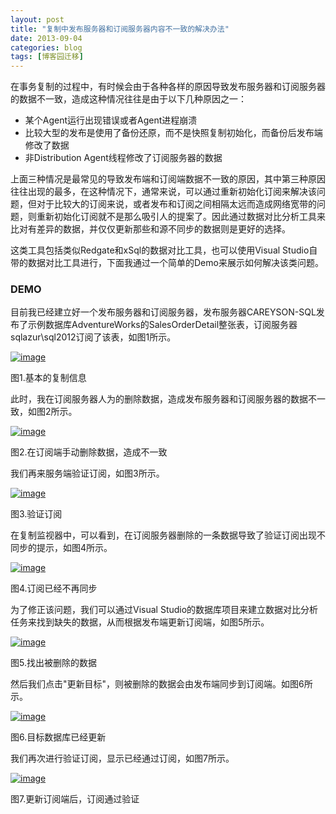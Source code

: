 ```yaml
---
layout: post
title: "复制中发布服务器和订阅服务器内容不一致的解决办法"
date: 2013-09-04
categories: blog
tags: [博客园迁移]
---
```


在事务复制的过程中，有时候会由于各种各样的原因导致发布服务器和订阅服务器的数据不一致，造成这种情况往往是由于以下几种原因之一：

  * 某个Agent运行出现错误或者Agent进程崩溃 
  * 比较大型的发布是使用了备份还原，而不是快照复制初始化，而备份后发布端修改了数据 
  * 非Distribution Agent线程修改了订阅服务器的数据 



上面三种情况是最常见的导致发布端和订阅端数据不一致的原因，其中第三种原因往往出现的最多，在这种情况下，通常来说，可以通过重新初始化订阅来解决该问题，但对于比较大的订阅来说，或者发布和订阅之间相隔太远而造成网络宽带的问题，则重新初始化订阅就不是那么吸引人的提案了。因此通过数据对比分析工具来比对有差异的数据，并仅仅更新那些和源不同步的数据则是更好的选择。

这类工具包括类似Redgate和xSql的数据对比工具，也可以使用Visual Studio自带的数据对比工具进行，下面我通过一个简单的Demo来展示如何解决该类问题。

### DEMO

目前我已经建立好一个发布服务器和订阅服务器，发布服务器CAREYSON-SQL发布了示例数据库AdventureWorks的SalesOrderDetail整张表，订阅服务器sqlazur\sql2012订阅了该表，如图1所示。

[![image](https://cdn.jsdelivr.net/gh/careyson/careyson.github.io@main/assets/images/2013-09-04-/-04234453-6738a5fefda74ee395cff8e1bde0f40e.png)](//images0.cnblogs.com/blog/35368/201309/04234453-97fe03ca08a44eb48937ce8e7af3f271.png)

图1.基本的复制信息

此时，我在订阅服务器人为的删除数据，造成发布服务器和订阅服务器的数据不一致，如图2所示。

[![image](https://cdn.jsdelivr.net/gh/careyson/careyson.github.io@main/assets/images/2013-09-04-/-04234454-0e3c28be6d8c4bf381bfb7109055ead9.png)](//images0.cnblogs.com/blog/35368/201309/04234454-fb2d4b531d33443f984239ee8e7654c4.png)

图2.在订阅端手动删除数据，造成不一致

我们再来服务端验证订阅，如图3所示。

[![image](https://cdn.jsdelivr.net/gh/careyson/careyson.github.io@main/assets/images/2013-09-04-/-04234455-cf300d8453cd415dadf6915db33b1858.png)](//images0.cnblogs.com/blog/35368/201309/04234455-c25d88274a54440badb96877fd9b4e0e.png)

图3.验证订阅

在复制监视器中，可以看到，在订阅服务器删除的一条数据导致了验证订阅出现不同步的提示，如图4所示。

[![image](https://cdn.jsdelivr.net/gh/careyson/careyson.github.io@main/assets/images/2013-09-04-/-04234456-431da1e222104f3c9386f3886774a990.png)](//images0.cnblogs.com/blog/35368/201309/04234455-c351c9566a77467b83367c96b84571ea.png)

图4.订阅已经不再同步

为了修正该问题，我们可以通过Visual Studio的数据库项目来建立数据对比分析任务来找到缺失的数据，从而根据发布端更新订阅端，如图5所示。

[![image](https://cdn.jsdelivr.net/gh/careyson/careyson.github.io@main/assets/images/2013-09-04-/-04234457-b21c2c5d52004a82b03de5f48886d678.png)](//images0.cnblogs.com/blog/35368/201309/04234456-15ee9cd2756e4fcab4cce8362c4f3b6f.png)

图5.找出被删除的数据

然后我们点击"更新目标"，则被删除的数据会由发布端同步到订阅端。如图6所示。

[![image](https://cdn.jsdelivr.net/gh/careyson/careyson.github.io@main/assets/images/2013-09-04-/-04234457-b453d62e76104dfbaf53652e3b090e7b.png)](//images0.cnblogs.com/blog/35368/201309/04234457-aa3d075c8f8a4839a5b79dd49b3d6fdc.png)

图6.目标数据库已经更新

我们再次进行验证订阅，显示已经通过订阅，如图7所示。

[![image](https://cdn.jsdelivr.net/gh/careyson/careyson.github.io@main/assets/images/2013-09-04-/-04234458-1f1065ece2204934be4b72ce604b1b23.png)](//images0.cnblogs.com/blog/35368/201309/04234458-4352e4c2f0e0400fb47e757b57c3dc62.png)

图7.更新订阅端后，订阅通过验证
